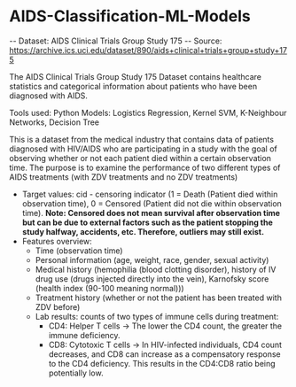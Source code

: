 # AIDS-Classification-ML-Models

-- Dataset: AIDS Clinical Trials Group Study 175
-- Source: https://archive.ics.uci.edu/dataset/890/aids+clinical+trials+group+study+175

The AIDS Clinical Trials Group Study 175 Dataset contains healthcare statistics and categorical information about patients who have been diagnosed with AIDS. 

Tools used: Python
Models: Logistics Regression, Kernel SVM, K-Neighbour Networks, Decision Tree


This is a dataset from the medical industry that contains data of patients diagnosed with HIV/AIDS who are participating in a study with the goal of observing whether or not each patient died within a certain observation time. The purpose is to examine the performance of two different types of AIDS treatments (with ZDV treatments  and no ZDV treatments)

* Target values: cid - censoring indicator (1 = Death (Patient died within observation time), 0 = Censored (Patient did not die within observation time). **Note: Censored does not mean survival after observation time but can be due to external factors such as the patient stopping the study halfway, accidents, etc. Therefore, outliers may still exist.**
* Features overview:
  + Time (observation time)
  + Personal information (age, weight, race, gender, sexual activity)
  + Medical history (hemophilia (blood clotting disorder), history of IV drug use (drugs injected directly into the vein), Karnofsky score (health index (90-100 meaning normal)))
  + Treatment history (whether or not the patient has been treated with ZDV before)
  + Lab results: counts of two types of immune cells during treatment:
    - CD4: Helper T cells -> The lower the CD4 count, the greater the immune deficiency.
    - CD8: Cytotoxic T cells -> In HIV-infected individuals, CD4 count decreases, and CD8 can increase as a compensatory response to the CD4 deficiency. This results in the CD4:CD8 ratio being potentially low.
